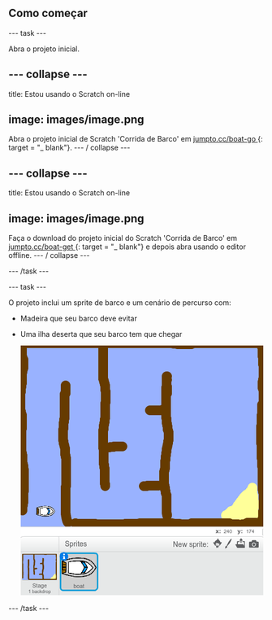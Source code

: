 ## Como começar

\--- task \---

Abra o projeto inicial.

## \--- collapse \---

title: Estou usando o Scratch on-line

## image: images/image.png

Abra o projeto inicial de Scratch 'Corrida de Barco' em [ jumpto.cc/boat-go ](https://scratch.mit.edu/projects/63958014/#editor) {: target = "_ blank"}. \--- / collapse \---

## \--- collapse \---

title: Estou usando o Scratch on-line

## image: images/image.png

Faça o download do projeto inicial do Scratch 'Corrida de Barco' em [ jumpto.cc/boat-get ](http:jumpto.cc/boat-get) {: target = "_ blank"} e depois abra usando o editor offline. \--- / collapse \---

\--- /task \---

\--- task \---

O projeto inclui um sprite de barco e um cenário de percurso com:

- Madeira que seu barco deve evitar
- Uma ilha deserta que seu barco tem que chegar
    
    ![captura de tela](images/boat-starter.png)

\--- /task \---